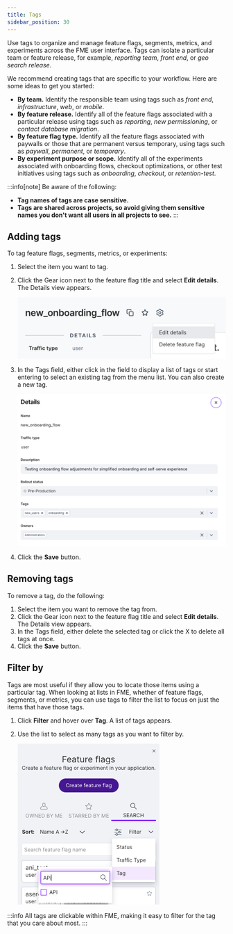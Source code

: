 ```yaml
---
title: Tags
sidebar_position: 30
---
```


Use tags to organize and manage feature flags, segments, metrics, and experiments across the FME user interface. Tags can isolate a particular team or feature release, for example, _reporting team_, _front end_, or _geo search release_.

We recommend creating tags that are specific to your workflow. Here are some ideas to get you started: 

* **By team.** Identify the responsible team using tags such as _front end_, _infrastructure_, _web_, or _mobile_.
* **By feature release.** Identify all of the feature flags associated with a particular release using tags such as _reporting_, _new permissioning_, or _contact database migration_.
* **By feature flag type.** Identify all the feature flags associated with paywalls or those that are permanent versus temporary, using tags such as _paywall_, _permanent_, or _temporary_.
* **By experiment purpose or scope.** Identify all of the experiments associated with onboarding flows, checkout optimizations, or other test initiatives using tags such as _onboarding_, _checkout_, or _retention-test_.

:::info[note]
Be aware of the following:
* **Tag names of tags are case sensitive.**
* **Tags are shared across projects, so avoid giving them sensitive names you don't want all users in all projects to see.**
:::

## Adding tags
 
To tag feature flags, segments, metrics, or experiments: 

1. Select the item you want to tag. 
2. Click the Gear icon next to the feature flag title and select **Edit details**. The Details view appears.
   
   ![](./static/edit-details.png)

3. In the Tags field, either click in the field to display a list of tags or start entering to select an existing tag from the menu list. You can also create a new tag.

   ![](./static/details.png)

4. Click the **Save** button.

## Removing tags

To remove a tag, do the following:

1. Select the item you want to remove the tag from.
2. Click the Gear icon next to the feature flag title and select **Edit details**. The Details view appears.
3. In the Tags field, either delete the selected tag or click the X to delete all tags at once.
4. Click the **Save** button.

## Filter by
 
Tags are most useful if they allow you to locate those items using a particular tag. When looking at lists in FME, whether of feature flags, segments, or metrics, you can use tags to filter the list to focus on just the items that have those tags.

1. Click **Filter** and hover over **Tag**. A list of tags appears.
2. Use the list to select as many tags as you want to filter by.

   ![](./static/filter-by-tag.png)

:::info
All tags are clickable within FME, making it easy to filter for the tag that you care about most. 
:::